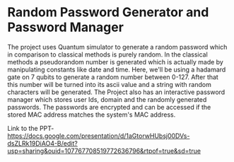# Random Password Generator and Password Manager

The project uses Quantum simulator to generate a random password which in comparison to classical methods is purely random.
In the classical methods a pseudorandom number is generated which is actually made by manipulating constants like date and time.
Here, we'll be using a hadamard gate on 7 qubits to generate a random number between 0-127. After that this number will be turned into its ascii value and a string with random characters will be generated.
The Project also has an interactive password manager which stores user Ids, domain and the randomly generated passwords.
The passwords are encrypted and can be accessed if the stored MAC address matches the system's MAC address.


Link to the PPT-
  https://docs.google.com/presentation/d/1aGtorwHUbsj00DVs-dsZLRk19DiAO4-B/edit?usp=sharing&ouid=107767708519772636796&rtpof=true&sd=true
